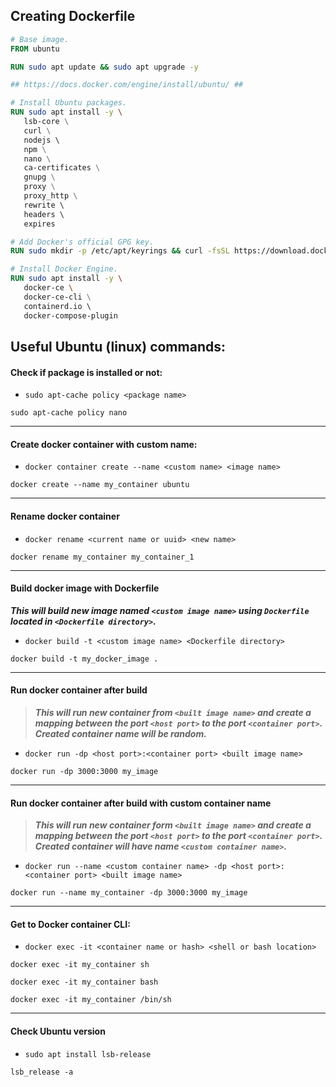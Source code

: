 ## Creating Dockerfile

```dockerfile
# Base image.
FROM ubuntu

RUN sudo apt update && sudo apt upgrade -y

## https://docs.docker.com/engine/install/ubuntu/ ##

# Install Ubuntu packages.
RUN sudo apt install -y \ 
   lsb-core \
   curl \
   nodejs \ 
   npm \
   nano \
   ca-certificates \
   gnupg \
   proxy \
   proxy_http \
   rewrite \ 
   headers \ 
   expires

# Add Docker's official GPG key.
RUN sudo mkdir -p /etc/apt/keyrings && curl -fsSL https://download.docker.com/linux/ubuntu/gpg | sudo gpg --dearmor -o /etc/apt/keyrings/docker.gpg

# Install Docker Engine.
RUN sudo apt install -y \
   docker-ce \ 
   docker-ce-cli \
   containerd.io \ 
   docker-compose-plugin
```

## Useful Ubuntu (linux) commands:


#### Check if package is installed or not:
- `sudo apt-cache policy <package name>`

`sudo apt-cache policy nano`

---

#### Create docker container with custom name:
- `docker container create --name <custom name> <image name>`

`docker create --name my_container ubuntu`

---

#### Rename docker container
- `docker rename <current name or uuid> <new name>`

`docker rename my_container my_container_1`

---

#### Build docker image with Dockerfile
***This will build new image named `<custom image name>` using `Dockerfile` located in `<Dockerfile directory>`.***

- `docker build -t <custom image name> <Dockerfile directory>`

`docker build -t my_docker_image .`


---

#### Run docker container after build
> ***This will run new container from `<built image name>` and create a mapping between the port `<host port>` to the port `<container port>`. Created container name will be random.***

- `docker run -dp <host port>:<container port> <built image name>`

`docker run -dp 3000:3000 my_image`


---

#### Run docker container after build with custom container name
> ***This will run new container form `<built image name>` and create a mapping between the port `<host port>` to the port `<container port>`. Created container will have name `<custom container name>`.***

- `docker run --name <custom container name> -dp <host port>:<container port> <built image name>`

`docker run --name my_container -dp 3000:3000 my_image`


---

#### Get to Docker container CLI:
- `docker exec -it <container name or hash> <shell or bash location>`

`docker exec -it my_container sh`

`docker exec -it my_container bash`

`docker exec -it my_container /bin/sh`

---

#### Check Ubuntu version
- `sudo apt install lsb-release`

`lsb_release -a`
